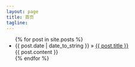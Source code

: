 ```yaml
---
layout: page
title: 首页
tagline: 
---
```


<ul class="posts">
  {% for post in site.posts %}
    <li>
      <span>{{ post.date | date_to_string }}</span> &raquo; <a href="{{ BASE_PATH }}{{ post.url }}">{{ post.title }}</a>
      <div class="indexContentContainer">{{ post.content }}</div>
    </li>
  {% endfor %}
</ul>